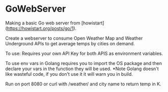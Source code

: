 # GoWebServer
Making a basic Go web server from [howistart] (https://howistart.org/posts/go/1).

Create a webserver to consume Open Weather Map and Weather Underground APIs to get average temps by cities on demand.

To use: 
Requires your own API Key for both APIS as environment variables. 

To use env vars in Golang requires you to import the OS package and then declare your vars in the function they will be used. *Note Golang doesn't like wasteful code, if you don't use it it will warn you in build.

Run on port 8080 or curl with /weather/ and city name to return temp in K.
